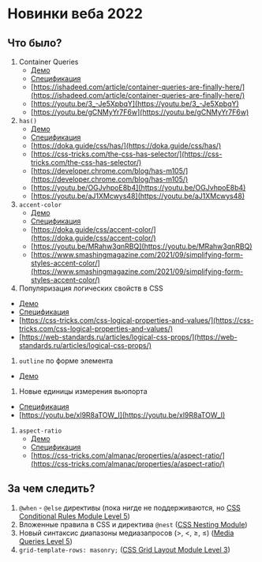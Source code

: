 # Новинки веба 2022

## Что было?

1. Container Queries
   - [Демо](./container-queries/)
   - [Спецификация](https://www.w3.org/TR/css-contain-3/)
   - [https://ishadeed.com/article/container-queries-are-finally-here/](https://ishadeed.com/article/container-queries-are-finally-here/)
   - [https://youtu.be/3_-Je5XpbqY](https://youtu.be/3_-Je5XpbqY)
   - [https://youtu.be/gCNMyYr7F6w](https://youtu.be/gCNMyYr7F6w)
1. `has()`
   - [Демо](./has/)
   - [Спецификация](https://www.w3.org/TR/selectors-4/)
   - [https://doka.guide/css/has/](https://doka.guide/css/has/)
   - [https://css-tricks.com/the-css-has-selector/](https://css-tricks.com/the-css-has-selector/)
   - [https://developer.chrome.com/blog/has-m105/](https://developer.chrome.com/blog/has-m105/)
   - [https://youtu.be/OGJvhpoE8b4](https://youtu.be/OGJvhpoE8b4)
   - [https://youtu.be/aJ1XMcwys48](https://youtu.be/aJ1XMcwys48)
1. `accent-color`
   - [Демо](https://accent-color.glitch.me)
   - [Спецификация](https://www.w3.org/TR/css-ui-4/)
   - [https://doka.guide/css/accent-color/](https://doka.guide/css/accent-color/)
   - [https://youtu.be/MRahw3qnRBQ](https://youtu.be/MRahw3qnRBQ)
   - [https://www.smashingmagazine.com/2021/09/simplifying-form-styles-accent-color/](https://www.smashingmagazine.com/2021/09/simplifying-form-styles-accent-color/)
1. Популяризация логических свойств в CSS
  - [Демо](./logical-props/)
  - [Спецификация](https://drafts.csswg.org/css-logical/)
  - [https://css-tricks.com/css-logical-properties-and-values/](https://css-tricks.com/css-logical-properties-and-values/)
  - [https://web-standards.ru/articles/logical-css-props/](https://web-standards.ru/articles/logical-css-props/)
1. `outline` по форме элемента
  - [Демо](./outline/)
1. Новые единицы измерения вьюпорта
  - [Спецификация](https://drafts.csswg.org/css-values-4/#viewport-relative-lengths)
  - [https://youtu.be/xl9R8aTOW_I](https://youtu.be/xl9R8aTOW_I)
1. `aspect-ratio`
   - [Демо](./aspect-ratio/)  
   - [Спецификация](https://w3c.github.io/csswg-drafts/css-sizing-4/#aspect-ratio)
   - [https://css-tricks.com/almanac/properties/a/aspect-ratio/](https://css-tricks.com/almanac/properties/a/aspect-ratio/)

## За чем следить?

1. `@when` - `@else` директивы (пока нигде не поддерживаются, но [CSS Conditional Rules Module Level 5](https://www.w3.org/TR/css-conditional-5))
1. Вложенные правила в CSS и директива `@nest` ([CSS Nesting Module](https://www.w3.org/TR/css-nesting-1/))
1. Новый синтаксис диапазоны медиазапросов (>, <, ≥, ≤) ([Media Queries Level 5](https://www.w3.org/TR/mediaqueries-5/#mq-range-context))
1. `grid-template-rows: masonry;` ([CSS Grid Layout Module Level 3](https://drafts.csswg.org/css-grid-3/#masonry-layout-algorithm))